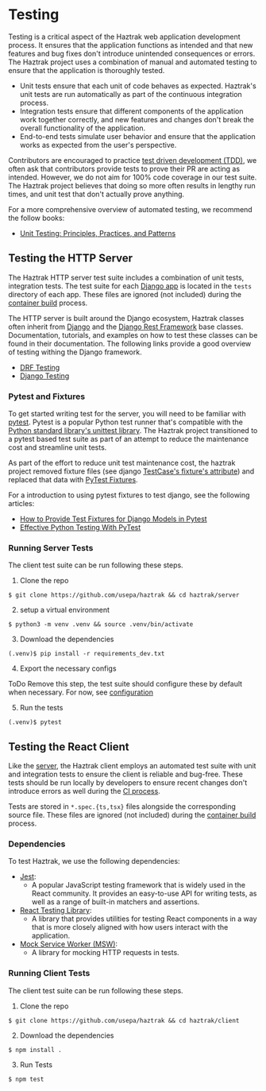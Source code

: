 # Testing

Testing is a critical aspect of the Haztrak web application development process.
It ensures that the application functions as intended and that new features and
bug fixes don't introduce unintended consequences or errors. The Haztrak project uses a
combination of manual and automated testing to ensure that the application is
thoroughly tested.

- Unit tests ensure that each unit of code behaves as expected. Haztrak's unit
  tests are run automatically as part of the continuous integration process.
- Integration tests ensure that different components of the application work
  together correctly, and new features and changes don't break the overall
  functionality of the application.
- End-to-end tests simulate user behavior and ensure that the application works
  as expected from the user's perspective.

Contributors are encouraged to practice [test driven development (TDD)](), we
often ask that contributors provide tests to prove their PR are acting as intended.
However, we do not aim for 100% code coverage in our test suite. The Haztrak project
believes that doing so more often results in lengthy run times,
and unit test that don't actually prove anything.

For a more comprehensive overview of automated testing, we recommend the follow books:

- [Unit Testing: Principles, Practices, and Patterns ](https://www.goodreads.com/en/book/show/48927138)

## Testing the HTTP Server

The Haztrak HTTP server test suite includes a combination of unit tests,
integration tests. The test suite for each [Django app](https://docs.djangoproject.com/en/4.1/intro/tutorial07/)
is located in the `tests` directory of each app. These files
are ignored (not included) during the [container build](../deploy/cd.md#2-docker-build)
process.

The HTTP server is built around the Django ecosystem, Haztrak classes often
inherit from [Django](https://www.djangoproject.com/) and the
[Django Rest Framework](https://www.django-rest-framework.org/) base classes.
Documentation, tutorials, and examples on how to test these classes can be found
in their documentation. The following links provide a good overview of testing
withing the Django framework.

- [DRF Testing](https://www.django-rest-framework.org/api-guide/testing/)
- [Django Testing](https://docs.djangoproject.com/en/4.1/topics/testing/)

### Pytest and Fixtures

To get started writing test for the server, you will need to be familiar with
[pytest](https://docs.pytest.org/en/7.2.x/).
Pytest is a popular Python test runner that's compatible with the
[Python standard library's unittest library](https://docs.python.org/3/library/unittest.html).
The Haztrak project transitioned to a pytest based test suite as part of an attempt
to reduce the maintenance cost and streamline unit tests.

As part of the effort to reduce unit test maintenance cost, the haztrak project removed fixture files
(see django [TestCase's fixture's attribute](https://docs.djangoproject.com/en/4.1/topics/testing/tools/#fixture-loading))
and replaced that data with [PyTest Fixtures](https://docs.pytest.org/en/7.2.x/reference/reference.html#fixtures).

For a introduction to using pytest fixtures to test django, see the following articles:

- [How to Provide Test Fixtures for Django Models in Pytest](https://realpython.com/django-pytest-fixtures/)
- [Effective Python Testing With PyTest](https://realpython.com/pytest-python-testing/)

### Running Server Tests

The client test suite can be run following these steps.

1. Clone the repo

```shell
$ git clone https://github.com/usepa/haztrak && cd haztrak/server
```

2. setup a virtual environment

```shell
$ python3 -m venv .venv && source .venv/bin/activate
```

3. Download the dependencies

```shell
(.venv)$ pip install -r requirements_dev.txt
```

4. Export the necessary configs

ToDo Remove this step, the test suite should configure these by default when necessary.
For now, see [configuration](../deploy/configuration.md)

5. Run the tests

```shell
(.venv)$ pytest
```

## Testing the React Client

Like the [server](#testing-the-http-server), the Haztrak client employs an
automated test suite with unit and integration tests to ensure the client is
reliable and bug-free. These tests should be run locally by developers to ensure
recent changes don't introduce errors as well during the [CI process](../deploy/ci.md).

Tests are stored in `*.spec.{ts,tsx}` files alongside the corresponding source file.
These files are ignored (not included) during the [container build](../deploy/cd.md#2-docker-build)
process.

### Dependencies

To test Haztrak, we use the following dependencies:

- [Jest](https://jestjs.io/):
  - A popular JavaScript testing framework that is widely used in the React
    community. It provides an easy-to-use API for writing tests, as well as a range
    of built-in matchers and assertions.
- [React Testing Library](https://testing-library.com/docs/react-testing-library/intro/):
  - A library that provides utilities for testing React components in a way that
    is more closely aligned with how users interact with the application.
- [Mock Service Worker (MSW)](https://mswjs.io/):
  - A library for mocking HTTP requests in tests.

### Running Client Tests

The client test suite can be run following these steps.

1. Clone the repo

```shell
$ git clone https://github.com/usepa/haztrak && cd haztrak/client
```

2. Download the dependencies

```shell
$ npm install .
```

3. Run Tests

```shell
$ npm test
```
